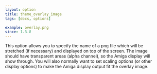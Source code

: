 ```yaml
---
layout: option
title: theme_overlay_image
tags: [docs, options]

example: overlay.png
since: 1.3.8
---
```


This option allows you to specify the name of a png file which will be
stretched (if necessary) and displayed on top of the screen. The image
should have transparent areas (alpha channel), so the Amiga display will
show through. You will also normally want to set scaling options (or other
display options) to make the Amiga display output fit the overlay image.
